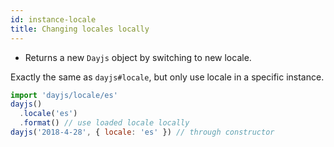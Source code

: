 ```yaml
---
id: instance-locale
title: Changing locales locally
---
```


- Returns a new `Dayjs` object by switching to new locale.

Exactly the same as `dayjs#locale`, but only use locale in a specific instance.

```js
import 'dayjs/locale/es'
dayjs()
  .locale('es')
  .format() // use loaded locale locally
dayjs('2018-4-28', { locale: 'es' }) // through constructor
```

